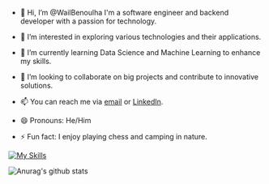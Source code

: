 - 👋 Hi, I’m @WailBenoulha
I'm a software engineer and backend developer with a passion for technology.

- 👀 I’m interested in exploring various technologies and their applications.
- 🌱 I’m currently learning Data Science and Machine Learning to enhance my skills.
- 💞️ I’m looking to collaborate on big projects and contribute to innovative solutions.
- 📫 You can reach me via [email](wail.benoulha@univ-constantine2.dz) or [LinkedIn](https://www.linkedin.com/in//wail-benoulha-078433299/).
- 😄 Pronouns: He/Him
- ⚡ Fun fact: I enjoy playing chess and camping in nature.

[![My Skills](https://skillicons.dev/icons?i=py,django,sqlite,sklearn,vscode,pycharm,react,redis,js,docker,aws,flutter,express,git,github,idea,java,linux,mysql,nodejs,npm,postgres,postman,powershell,html,css)](https://skillicons.dev)

![Anurag's github stats](https://github-readme-stats.vercel.app/api?username=anuraghazra&show_icons=true&theme=radical)

<!---
WailBenoulha/WailBenoulha is a ✨ software engineer and backend developer ✨ a data science student at NTIC constantine
--->


